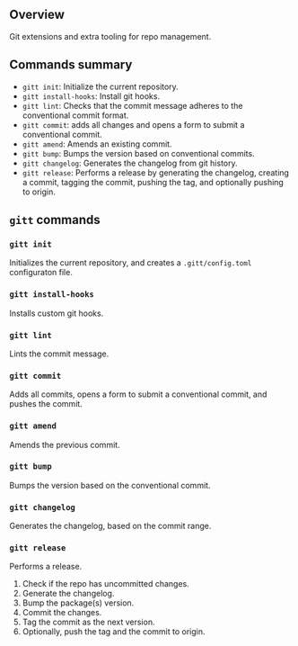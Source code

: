 ## Overview

Git extensions and extra tooling for repo management.

## Commands summary

- `gitt init`: Initialize the current repository.
- `gitt install-hooks`: Install git hooks.
- `gitt lint`: Checks that the commit message adheres to the conventional commit format.
- `gitt commit`: adds all changes and opens a form to submit a conventional commit.
- `gitt amend`: Amends an existing commit.
- `gitt bump`: Bumps the version based on conventional commits.
- `gitt changelog`: Generates the changelog from git history.
- `gitt release`: Performs a release by generating the changelog, creating a commit, tagging the commit, pushing the tag, and optionally pushing to origin.

## `gitt` commands

### `gitt init`

Initializes the current repository, and creates a `.gitt/config.toml` configuraton file.

### `gitt install-hooks`

Installs custom git hooks.

### `gitt lint`

Lints the commit message.

### `gitt commit`

Adds all commits, opens a form to submit a conventional commit, and pushes the commit.

### `gitt amend`

Amends the previous commit.

### `gitt bump`

Bumps the version based on the conventional commit.

### `gitt changelog`

Generates the changelog, based on the commit range.

### `gitt release`

Performs a release.

1. Check if the repo has uncommitted changes.
2. Generate the changelog.
3. Bump the package(s) version.
4. Commit the changes.
5. Tag the commit as the next version.
6. Optionally, push the tag and the commit to origin.
